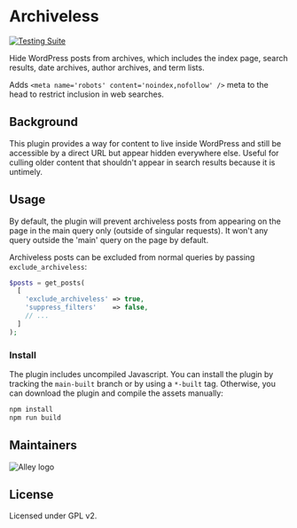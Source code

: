 # Archiveless

[![Testing Suite](https://github.com/alleyinteractive/archiveless/actions/workflows/unit-test.yml/badge.svg)](https://github.com/alleyinteractive/archiveless/actions/workflows/unit-test.yml)

Hide WordPress posts from archives, which includes the index page, search
results, date archives, author archives, and term lists.

Adds `<meta name='robots' content='noindex,nofollow' />` meta to the head to
restrict inclusion in web searches.

## Background

This plugin provides a way for content to live inside WordPress and still be
accessible by a direct URL but appear hidden everywhere else. Useful for culling
older content that shouldn't appear in search results because it is untimely.

## Usage

By default, the plugin will prevent archiveless posts from appearing on the page
in the main query only (outside of singular requests). It won't any query
outside the 'main' query on the page by default.

Archiveless posts can be excluded from normal queries by passing `exclude_archiveless`:

```php
$posts = get_posts(
  [
    'exclude_archiveless' => true,
    'suppress_filters'    => false,
    // ...
  ]
);
```

### Install

The plugin includes uncompiled Javascript. You can install the plugin by
tracking the `main-built` branch or by using a `*-built` tag. Otherwise, you can
download the plugin and compile the assets manually:

```bash
npm install
npm run build
```

## Maintainers

![Alley logo](https://avatars.githubusercontent.com/u/1733454?s=200&v=4)

## License

Licensed under GPL v2.